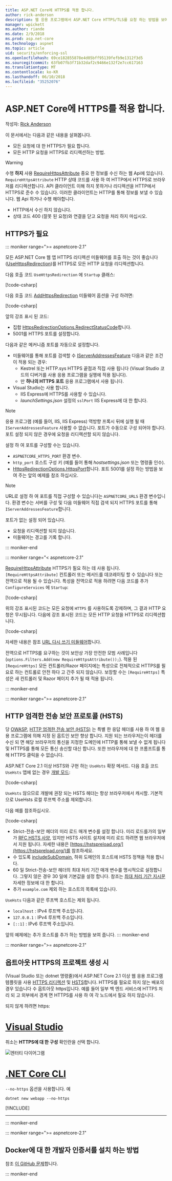 ```yaml
---
title: ASP.NET Core에 HTTPS를 적용 합니다.
author: rick-anderson
description: 웹 응용 프로그램에서 ASP.NET Core HTTPS/TLS를 요청 하는 방법을 보여 줍니다.
manager: wpickett
ms.author: riande
ms.date: 2/9/2018
ms.prod: asp.net-core
ms.technology: aspnet
ms.topic: article
uid: security/enforcing-ssl
ms.openlocfilehash: 69ce182855878e4d05bff95139fefb9e1312f3d5
ms.sourcegitcommit: 63fb07fb3f71b32daf2c9466e132f2e7cc617163
ms.translationtype: MT
ms.contentlocale: ko-KR
ms.lasthandoff: 06/10/2018
ms.locfileid: "35252076"
---
```

# <a name="enforce-https-in-aspnet-core"></a>ASP.NET Core에 HTTPS를 적용 합니다.

작성자: [Rick Anderson](https://twitter.com/RickAndMSFT)

이 문서에서는 다음과 같은 내용을 살펴봅니다.

* 모든 요청에 대 한 HTTPS가 필요 합니다.
* 모든 HTTP 요청을 HTTPS로 리디렉션하는 방법.

> [!WARNING]
> 수행 **하지** 사용 [RequireHttpsAttribute](/dotnet/api/microsoft.aspnetcore.mvc.requirehttpsattribute) 중요 한 정보를 수신 하는 웹 Api에 있습니다. `RequireHttpsAttribute` HTTP 상태 코드를 사용 하 여 HTTP에서 HTTPS로 브라우저를 리디렉션합니다. API 클라이언트 이해 하지 못하거나 리디렉션을 HTTP에서 HTTPS로 준수 수 있습니다. 이러한 클라이언트는 HTTP를 통해 정보를 보낼 수 있습니다. 웹 Api 하거나 수행 해야합니다.
>
> * HTTP에서 수신 하지 않습니다.
> * 상태 코드 400 (잘못 된 요청)와 연결을 닫고 요청을 처리 하지 마십시오.

<a name="require"></a>
## <a name="require-https"></a>HTTPS가 필요

::: moniker range=">= aspnetcore-2.1"

모든 ASP.NET Core 웹 앱 HTTPS 리디렉션 미들웨어를 호출 하는 것이 좋습니다 ([UseHttpsRedirection](/dotnet/api/microsoft.aspnetcore.builder.httpspolicybuilderextensions.usehttpsredirection))를 HTTPS로 모든 HTTP 요청을 리디렉션합니다.

다음 호출 코드 `UseHttpsRedirection` 에 `Startup` 클래스:

[!code-csharp[](enforcing-ssl/sample/Startup.cs?name=snippet1&highlight=13)]

다음 호출 코드 [AddHttpsRedirection](/dotnet/api/microsoft.aspnetcore.builder.httpsredirectionservicesextensions.addhttpsredirection) 미들웨어 옵션을 구성 하려면:

[!code-csharp[](enforcing-ssl/sample/Startup.cs?name=snippet2&highlight=14-99)]

앞의 강조 표시 된 코드:

* 집합 [HttpsRedirectionOptions.RedirectStatusCode](/dotnet/api/microsoft.aspnetcore.httpspolicy.httpsredirectionoptions.redirectstatuscode)합니다.
* 5001를 HTTPS 포트를 설정합니다.

다음과 같은 메커니즘 포트를 자동으로 설정합니다.

* 미들웨어를 통해 포트를 검색할 수 [IServerAddressesFeature](/dotnet/api/microsoft.aspnetcore.hosting.server.features.iserveraddressesfeature) 다음과 같은 조건이 적용 되는 경우:
  - Kestrel 또는 HTTP.sys HTTPS 끝점과 직접 사용 됩니다 (Visual Studio 코드의 디버거를 사용 응용 프로그램을 실행에 적용 됩니다).
  - 만 **하나의 HTTPS 포트** 응용 프로그램에서 사용 됩니다.
* Visual Studio는 사용 합니다.
  - IIS Express에 HTTPS를 사용할 수 있습니다.
  - *launchSettings.json* 설정의 `sslPort` IIS Express에 대 한 합니다.

> [!NOTE]
> 응용 프로그램 (예를 들어, IIS, IIS Express) 역방향 프록시 뒤에 실행 될 때 `IServerAddressesFeature` 사용할 수 없습니다. 포트가 수동으로 구성 되어야 합니다. 포트 설정 되지 않은 경우에 요청을 리디렉션할 되지 않습니다.

설정 하 여 포트를 구성할 수는 있습니다.

* `ASPNETCORE_HTTPS_PORT` 환경 변수.
* `http_port` 호스트 구성 키 (예를 들어 통해 *hostsettings.json* 또는 명령줄 인수).
* [HttpsRedirectionOptions.HttpsPort](/dotnet/api/microsoft.aspnetcore.httpspolicy.httpsredirectionoptions.httpsport)합니다. 포트 5001를 설정 하는 방법을 보여 주는 앞의 예제를 참조 하십시오.

> [!NOTE]
> URL로 설정 하 여 포트를 직접 구성할 수 있습니다는 `ASPNETCORE_URLS` 환경 변수입니다. 환경 변수는 서버를 구성 및 다음 미들웨어 직접 검색 되지 HTTPS 포트를 통해 `IServerAddressesFeature`합니다.

포트가 없는 설정 되어 있습니다.

* 요청을 리디렉션할 되지 않습니다.
* 미들웨어는 경고를 기록 합니다.

::: moniker-end

::: moniker range="< aspnetcore-2.1"

[RequireHttpsAttribute](/dotnet/api/microsoft.aspnetcore.mvc.requirehttpsattribute) HTTPS가 필요 하는 데 사용 됩니다. `[RequireHttpsAttribute]` 컨트롤러 또는 메서드를 데코레이팅 할 수 있습니다 또는 전역으로 적용 될 수 있습니다. 특성을 전역으로 적용 하려면 다음 코드를 추가 `ConfigureServices` 에 `Startup`:

[!code-csharp[](authentication/accconfirm/sample/WebApp1/Startup.cs?name=snippet2&highlight=4-999)]

위의 강조 표시된 코드는 모든 요청에 `HTTPS` 를 사용하도록 강제하며, 그 결과 HTTP 요청은 무시됩니다. 다음에 강조 표시된 코드는 모든 HTTP 요청을 HTTPS로 리디렉션합니다.

[!code-csharp[](authentication/accconfirm/sample/WebApp1/Startup.cs?name=snippet_AddRedirectToHttps&highlight=7-999)]

자세한 내용은 참조 [URL 다시 쓰기 미들웨어](xref:fundamentals/url-rewriting)합니다.

전역으로 HTTPS를 요구하는 것이 보안상 가장 안전한 모범 사례입니다 (`options.Filters.Add(new RequireHttpsAttribute());`). 적용 된 `[RequireHttps]` 모든 컨트롤러/Razor 페이지에는 특성으로 전체적으로 HTTPS를 필요로 하는 컨트롤로 안전 하다 고 간주 되지 않습니다. 보장할 수는 `[RequireHttps]` 특성은 새 컨트롤러 및 Razor 페이지 추가 될 때 적용 됩니다.

::: moniker-end

::: moniker range=">= aspnetcore-2.1"

<a name="hsts"></a>
## <a name="http-strict-transport-security-protocol-hsts"></a>HTTP 엄격한 전송 보안 프로토콜 (HSTS)

당 [OWASP](https://www.owasp.org/index.php/About_The_Open_Web_Application_Security_Project), [HTTP 엄격한 전송 보안 (HSTS)](https://www.owasp.org/index.php/HTTP_Strict_Transport_Security_Cheat_Sheet) 는 특별 한 응답 헤더를 사용 하 여 웹 응용 프로그램에 의해 지정 된 옵트인 보안 향상 합니다. 지원 되는 브라우저는이 헤더를 수신 되 면 해당 브라우저의 통신을 지정한 도메인에 HTTP를 통해 보낼 수 없게 됩니다 및 HTTPS를 통해 모든 통신 송신할 대신 합니다. 또한 브라우저에 대 한 프롬프트를 통해 HTTPS 클릭을 수 없습니다.

ASP.NET Core 2.1 이상 HSTS와 구현 하는 `UseHsts` 확장 메서드. 다음 호출 코드 `UseHsts` 앱에 없는 경우 [개발 모드](xref:fundamentals/environments):

[!code-csharp[](enforcing-ssl/sample/Startup.cs?name=snippet1&highlight=10)]

`UseHsts` 않으므로 개발에 권장 되는 HSTS 헤더는 항상 브라우저에서 캐시할. 기본적으로 UseHsts 로컬 루프백 주소를 제외합니다.

다음 예를 참조하십시오.

[!code-csharp[](enforcing-ssl/sample/Startup.cs?name=snippet2&highlight=5-12)]

* Strict-전송-보안 헤더의 미리 로드 매개 변수를 설정 합니다. 미리 로드를가의 일부가 [RFC HSTS 사양](https://tools.ietf.org/html/rfc6797), 있지만 HSTS 사이트 설치에 미리 로드 하려면 웹 브라우저에서 지원 됩니다. 자세한 내용은 [https://hstspreload.org/](https://hstspreload.org/)를 참조하세요.
* 수 있도록 [includeSubDomain](https://tools.ietf.org/html/rfc6797#section-6.1.2), 하위 도메인의 호스트에 HSTS 정책을 적용 합니다. 
* 60 일 Strict-전송-보안 헤더의 최대 처리 기간 매개 변수를 명시적으로 설정합니다. 그렇지 않은 경우 30 일에 기본값을 설정 합니다. 참조는 [최대 처리 기간 지시문](https://tools.ietf.org/html/rfc6797#section-6.1.1) 자세한 정보에 대 한 합니다.
* 추가 `example.com` 제외 하는 호스트의 목록에 있습니다.

`UseHsts` 다음과 같은 루프백 호스트는 제외 됩니다.

* `localhost` : IPv4 루프백 주소입니다.
* `127.0.0.1` : IPv4 루프백 주소입니다.
* `[::1]` : IPv6 루프백 주소입니다.

앞의 예제에는 추가 호스트를 추가 하는 방법을 보여 줍니다.
::: moniker-end

::: moniker range=">= aspnetcore-2.1"

<a name="https"></a>
## <a name="opt-out-of-https-on-project-creation"></a>옵트아웃 HTTPS의 프로젝트 생성 시

(Visual Studio 또는 dotnet 명령줄)에서 ASP.NET Core 2.1 이상 웹 응용 프로그램 템플릿을 사용 [HTTPS 리디렉션](#require) 및 [HSTS](#hsts)합니다. HTTPS를 필요로 하지 않는 배포의 경우 있습니다 수 옵트아웃 https입니다. 예를 들어 일부 백 엔드 서비스에 HTTPS 처리 되 고 외부에서 경계 면 HTTPS를 사용 하 여 각 노드에서 필요 하지 않습니다.

되지 않게 하려면 https:

# <a name="visual-studiotabvisual-studio"></a>[Visual Studio](#tab/visual-studio) 

취소는 **HTTPS에 대 한 구성** 확인란을 선택 합니다.

![엔터티 다이어그램](enforcing-ssl/_static/out.png)

#   <a name="net-core-clitabnetcore-cli"></a>[.NET Core CLI](#tab/netcore-cli) 

`--no-https` 옵션을 사용합니다. 예

```console
dotnet new webapp --no-https
```

[!INCLUDE[](~/includes/webapp-alias-notice.md)]

---

::: moniker-end

::: moniker range=">= aspnetcore-2.1"

## <a name="how-to-setup-a-developer-certificate-for-docker"></a>Docker에 대 한 개발자 인증서를 설치 하는 방법

참조 [이 GitHub 문제](https://github.com/aspnet/Docs/issues/6199)합니다.

::: moniker-end
